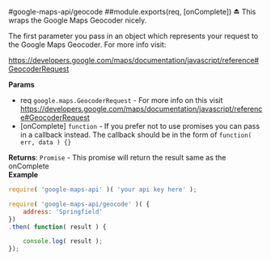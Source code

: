 <a name="module_google-maps-api/geocode"></a>
#google-maps-api/geocode
<a name="exp_module_google-maps-api/geocode"></a>
##module.exports(req, [onComplete]) ⏏
This wraps the Google Maps Geocoder nicely. 

The first parameter you pass in an object which represents your request
to the Google Maps Geocoder. For more info visit:

https://developers.google.com/maps/documentation/javascript/reference#GeocoderRequest

**Params**

- req `google.maps.GeocoderRequest` - For more info on this visit 
                                          https://developers.google.com/maps/documentation/javascript/reference#GeocoderRequest  
- \[onComplete\] `function` - If you prefer not to use promises you can pass in a callback instead. The callback should be in the
                                form of ```function( err, data ) {}```  

**Returns**: `Promise` - This promise will return the result same as the onComplete  
**Example**  
```javascript
require( 'google-maps-api' )( 'your api key here' );

require( 'google-maps-api/geocode' )( {
	address: 'Springfield'
})
.then( function( result ) {

	console.log( result );
});
```
